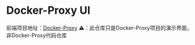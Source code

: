 # Docker-Proxy UI
前端项目地址：[Docker-Proxy](https://github.com/dqzboy/Docker-Proxy)
⚠️：此仓库只是Docker-Proxy项目的演示界面，非Docker-Proxy代码仓库
